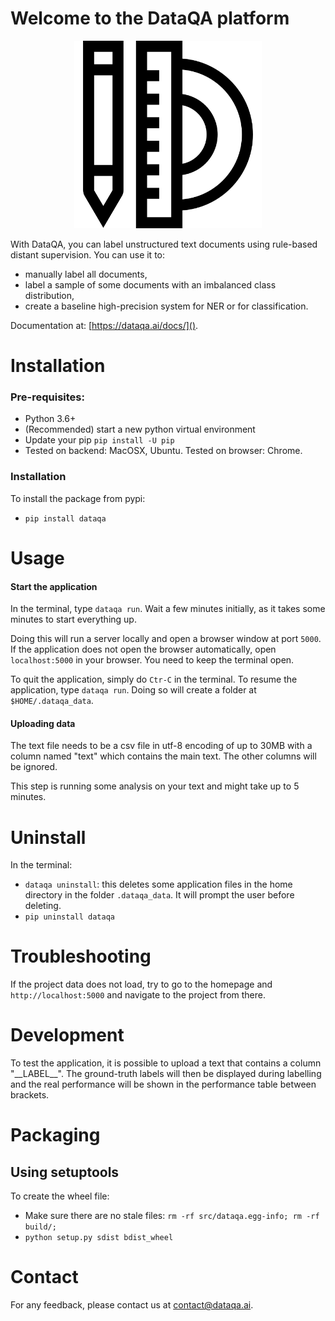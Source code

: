# Welcome to the DataQA platform
<p align="center">
    <img src="dataqa-ui/public/images/protractor.png?raw=true" width="300" height="300">
</p>

With DataQA, you can label unstructured text documents using rule-based distant supervision. You can use it to:
* manually label all documents,
* label a sample of some documents with an imbalanced class distribution,
* create a baseline high-precision system for NER or for classification.

Documentation at: [https://dataqa.ai/docs/]().

# Installation

### Pre-requisites:

* Python 3.6+
* (Recommended) start a new python virtual environment
* Update your pip `pip install -U pip`
* Tested on backend: MacOSX, Ubuntu. Tested on browser: Chrome.

### Installation

To install the package from pypi:

* `pip install dataqa`

# Usage

#### Start the application

In the terminal, type `dataqa run`. Wait a few minutes initially, as it takes some minutes to start everything up.

Doing this will run a server locally and open a browser window at port `5000`. If the application does not open the browser automatically, open `localhost:5000` in your browser. You need to keep the terminal open.

To quit the application, simply do `Ctr-C` in the terminal. To resume the application, type `dataqa run`. Doing so will create a folder at `$HOME/.dataqa_data`.


#### Uploading data

The text file needs to be a csv file in utf-8 encoding of up to 30MB with a column named "text" which contains the main text. The other columns will be ignored.

This step is running some analysis on your text and might take up to 5 minutes.


# Uninstall

In the terminal:

* `dataqa uninstall`: this deletes some application files in the home directory in the folder `.dataqa_data`. It will prompt the user before deleting.
* `pip uninstall dataqa` 


# Troubleshooting

If the project data does not load, try to go to the homepage and `http://localhost:5000` and navigate to the project from there.


# Development

To test the application, it is possible to upload a text that contains a column "\_\_LABEL\_\_". The ground-truth labels will then be displayed during labelling and the real performance will be shown in the performance table between brackets.

# Packaging

## Using setuptools

To create the wheel file:

* Make sure there are no stale files: `rm -rf src/dataqa.egg-info; rm -rf build/;`
* `python setup.py sdist bdist_wheel`

# Contact

For any feedback, please contact us at contact@dataqa.ai.